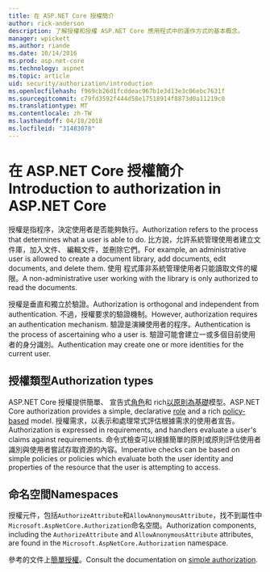 ```yaml
---
title: 在 ASP.NET Core 授權簡介
author: rick-anderson
description: 了解授權和授權 ASP.NET Core 應用程式中的運作方式的基本概念。
manager: wpickett
ms.author: riande
ms.date: 10/14/2016
ms.prod: asp.net-core
ms.technology: aspnet
ms.topic: article
uid: security/authorization/introduction
ms.openlocfilehash: f969cb26d1fcddeac967b1e3d13e3c06ebc7631f
ms.sourcegitcommit: c79fd3592f444d58e17518914f8873d0a11219c0
ms.translationtype: MT
ms.contentlocale: zh-TW
ms.lasthandoff: 04/18/2018
ms.locfileid: "31483078"
---
```

# <a name="introduction-to-authorization-in-aspnet-core"></a><span data-ttu-id="680d3-103">在 ASP.NET Core 授權簡介</span><span class="sxs-lookup"><span data-stu-id="680d3-103">Introduction to authorization in ASP.NET Core</span></span>

<a name="security-authorization-introduction"></a>

<span data-ttu-id="680d3-104">授權是指程序，決定使用者是否能夠執行。</span><span class="sxs-lookup"><span data-stu-id="680d3-104">Authorization refers to the process that determines what a user is able to do.</span></span> <span data-ttu-id="680d3-105">比方說，允許系統管理使用者建立文件庫，加入文件、 編輯文件，並刪除它們。</span><span class="sxs-lookup"><span data-stu-id="680d3-105">For example, an administrative user is allowed to create a document library, add documents, edit documents, and delete them.</span></span> <span data-ttu-id="680d3-106">使用 程式庫非系統管理使用者只能讀取文件的權限。</span><span class="sxs-lookup"><span data-stu-id="680d3-106">A non-administrative user working with the library is only authorized to read the documents.</span></span>

<span data-ttu-id="680d3-107">授權是垂直和獨立於驗證。</span><span class="sxs-lookup"><span data-stu-id="680d3-107">Authorization is orthogonal and independent from authentication.</span></span> <span data-ttu-id="680d3-108">不過，授權要求的驗證機制。</span><span class="sxs-lookup"><span data-stu-id="680d3-108">However, authorization requires an authentication mechanism.</span></span> <span data-ttu-id="680d3-109">驗證是演練使用者的程序。</span><span class="sxs-lookup"><span data-stu-id="680d3-109">Authentication is the process of ascertaining who a user is.</span></span> <span data-ttu-id="680d3-110">驗證可能會建立一或多個目前使用者的身分識別。</span><span class="sxs-lookup"><span data-stu-id="680d3-110">Authentication may create one or more identities for the current user.</span></span>

## <a name="authorization-types"></a><span data-ttu-id="680d3-111">授權類型</span><span class="sxs-lookup"><span data-stu-id="680d3-111">Authorization types</span></span>

<span data-ttu-id="680d3-112">ASP.NET Core 授權提供簡單、 宣告式[角色](xref:security/authorization/roles)和 rich[以原則為基礎](xref:security/authorization/policies)模型。</span><span class="sxs-lookup"><span data-stu-id="680d3-112">ASP.NET Core authorization provides a simple, declarative [role](xref:security/authorization/roles) and a rich [policy-based](xref:security/authorization/policies) model.</span></span> <span data-ttu-id="680d3-113">授權需求，以表示和處理常式評估根據需求的使用者宣告。</span><span class="sxs-lookup"><span data-stu-id="680d3-113">Authorization is expressed in requirements, and handlers evaluate a user's claims against requirements.</span></span> <span data-ttu-id="680d3-114">命令式檢查可以根據簡單的原則或原則評估使用者識別與使用者嘗試存取資源的內容。</span><span class="sxs-lookup"><span data-stu-id="680d3-114">Imperative checks can be based on simple policies or policies which evaluate both the user identity and properties of the resource that the user is attempting to access.</span></span>

## <a name="namespaces"></a><span data-ttu-id="680d3-115">命名空間</span><span class="sxs-lookup"><span data-stu-id="680d3-115">Namespaces</span></span>

<span data-ttu-id="680d3-116">授權元件，包括`AuthorizeAttribute`和`AllowAnonymousAttribute`，找不到屬性中`Microsoft.AspNetCore.Authorization`命名空間。</span><span class="sxs-lookup"><span data-stu-id="680d3-116">Authorization components, including the `AuthorizeAttribute` and `AllowAnonymousAttribute` attributes, are found in the `Microsoft.AspNetCore.Authorization` namespace.</span></span>

<span data-ttu-id="680d3-117">參考的文件上[簡單授權](xref:security/authorization/simple)。</span><span class="sxs-lookup"><span data-stu-id="680d3-117">Consult the documentation on [simple authorization](xref:security/authorization/simple).</span></span>

